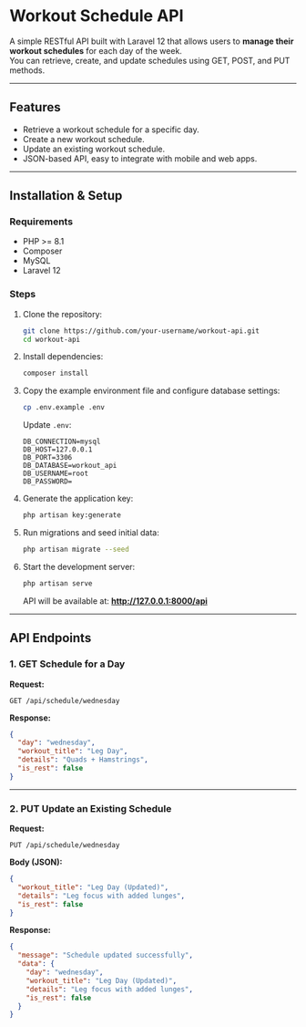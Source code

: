 # Workout Schedule API

A simple RESTful API built with Laravel 12 that allows users to **manage their workout schedules** for each day of the week.  
You can retrieve, create, and update schedules using GET, POST, and PUT methods.

---

## **Features**
- Retrieve a workout schedule for a specific day.
- Create a new workout schedule.
- Update an existing workout schedule.
- JSON-based API, easy to integrate with mobile and web apps.

---

## **Installation & Setup**
### **Requirements**
- PHP >= 8.1
- Composer
- MySQL
- Laravel 12

### **Steps**
1. Clone the repository:
   ```bash
   git clone https://github.com/your-username/workout-api.git
   cd workout-api
   ```

2. Install dependencies:
   ```bash
   composer install
   ```

3. Copy the example environment file and configure database settings:
   ```bash
   cp .env.example .env
   ```
   Update `.env`:
   ```env
   DB_CONNECTION=mysql
   DB_HOST=127.0.0.1
   DB_PORT=3306
   DB_DATABASE=workout_api
   DB_USERNAME=root
   DB_PASSWORD=
   ```

4. Generate the application key:
   ```bash
   php artisan key:generate
   ```

5. Run migrations and seed initial data:
   ```bash
   php artisan migrate --seed
   ```

6. Start the development server:
   ```bash
   php artisan serve
   ```
   API will be available at: **http://127.0.0.1:8000/api**

---

## **API Endpoints**

### **1. GET Schedule for a Day**
**Request:**
```
GET /api/schedule/wednesday
```
**Response:**
```json
{
  "day": "wednesday",
  "workout_title": "Leg Day",
  "details": "Quads + Hamstrings",
  "is_rest": false
}
```

---


### **2. PUT Update an Existing Schedule**
**Request:**
```
PUT /api/schedule/wednesday
```
**Body (JSON):**
```json
{
  "workout_title": "Leg Day (Updated)",
  "details": "Leg focus with added lunges",
  "is_rest": false
}
```
**Response:**
```json
{
  "message": "Schedule updated successfully",
  "data": {
    "day": "wednesday",
    "workout_title": "Leg Day (Updated)",
    "details": "Leg focus with added lunges",
    "is_rest": false
  }
}
```
